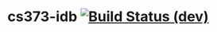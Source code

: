 # cs373-idb [![Build Status (dev)](https://travis-ci.org/eafurlan/cs373-idb.svg?branch=dev)](https://travis-ci.org/eafurlan/cs373-idb)

